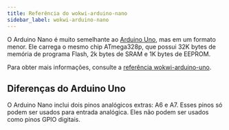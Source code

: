 ```yaml
---
title: Referência do wokwi-arduino-nano
sidebar_label: wokwi-arduino-nano
---
```


O Arduino Nano é muito semelhante ao [Arduino Uno](wokwi-arduino-uno), mas em um formato menor. Ele carrega o mesmo chip ATmega328p, que possui 32K bytes de memória de programa Flash, 2k bytes de SRAM e 1K bytes de EEPROM.

<wokwi-arduino-nano />

Para obter mais informações, consulte a [referência wokwi-arduino-uno](wokwi-arduino-uno).

## Diferenças do Arduino Uno

O Arduino Nano inclui dois pinos analógicos extras: A6 e A7. Esses pinos só podem ser usados ​​para entrada analógica. Eles não podem ser usados ​​como pinos GPIO digitais.

